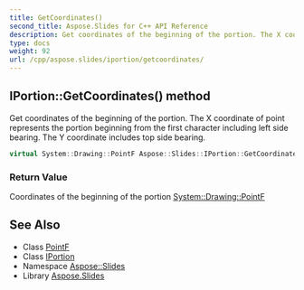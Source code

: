 ```yaml
---
title: GetCoordinates()
second_title: Aspose.Slides for C++ API Reference
description: Get coordinates of the beginning of the portion. The X coordinate of point represents the portion beginning from the first character including left side bearing. The Y coordinate includes top side bearing.
type: docs
weight: 92
url: /cpp/aspose.slides/iportion/getcoordinates/
---
```

## IPortion::GetCoordinates() method


Get coordinates of the beginning of the portion. The X coordinate of point represents the portion beginning from the first character including left side bearing. The Y coordinate includes top side bearing.

```cpp
virtual System::Drawing::PointF Aspose::Slides::IPortion::GetCoordinates()=0
```


### Return Value

Coordinates of the beginning of the portion [System::Drawing::PointF](../../../system.drawing/pointf/)

## See Also

* Class [PointF](../../system.drawing/pointf/)
* Class [IPortion](./)
* Namespace [Aspose::Slides](../)
* Library [Aspose.Slides](../../)